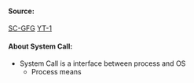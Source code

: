 #### Source:
[SC-GFG](https://www.geeksforgeeks.org/introduction-of-system-call/)
[YT-1](https://www.youtube.com/watch?v=d3aCjfuMCIU&list=PLXj4XH7LcRfDrdQuJTHIPmKMpa7eYVaPm&index=5)

#### About System Call:

* System Call is a interface between process and OS
	* Process means